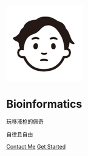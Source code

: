 <img width="200px" src="_logo/logo.png">

# **Bioinformatics**
玩移液枪的佩奇

自律且自由

[Contact Me](Contact.html)
[Get Started](README.md)

<!--- ![](_logo/blog.png) --->

